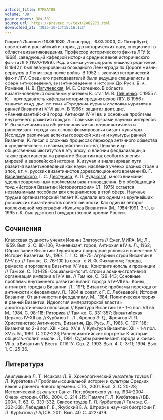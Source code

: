 ```yaml
---
article_title: КУРБАТОВ
volume: '39'
page_numbers: 380-381
source_url: https://pravenc.ru/text/2462273.html
downloaded_at: '2025-10-13T15:16:17Z'
---
```


Георгий Львович (16.05.1929, Ленинград - 6.02.2003, С.-Петербург), советский и российский историк, д-р исторических наук, специалист в области византиноведения. Профессор исторического фак-та ЛГУ (с 1968), заведующий кафедрой истории средних веков исторического фак-та ЛГУ (1970-1989). Род. в семье ученых; рано лишился родителей. В 1942 г. был эвакуирован из блокадного Ленинграда по Дороге жизни; вернулся в Ленинград после войны. В 1952 г. окончил исторический фак-т ЛГУ. Среди его преподавателей были ведущие специалисты в сфере антиковедения, византиноведения и истории Др. Руси: Б. А. Романов, Н. В. [Пигулевская](https://pravenc.ru/text/Пигулевская.html), М. Е. Сергеенко. В области византиноведения основным учителем К. стал М. В. [Левченко](https://pravenc.ru/text/Левченко.html). С 1955 г. К. - преподаватель кафедры истории средних веков ЛГУ. В 1956 г. защитил канд. дис. по теме «Городские курии и сословие куриалов в ранней Византии (IV-VI вв.)». В 1966 г. защитил докт. дис. «Ранневизантийский город: Антиохия IV-VI вв. и основные проблемы внутреннего развития города». Главными сферами научных интересов К. были экономика и общественная жизнь позднеантичного и ранневизант. города как основа формирования визант. культуры. Исследуя различные аспекты городской жизни и культуры ранней Византии, К. писал о сложных процессах перехода античного общества к средневековью, о взаимодействии гос-ва, Церкви и др. общественных институтов в эту эпоху, о влиянии феодализации, а также христианства на развитие Византии как особого явления мировой и европейской истории. К. изучал и анализировал пути развития византиноведения как науки, наследия ученых разных стран и эпох, в т. ч. русских византинистов дореволюционного времени (В. Г. [Васильевского](https://pravenc.ru/text/Васильевский.html), Г. С. [Дестуниса](https://pravenc.ru/text/Дестуниса.html), А. П. [Рудакова](https://pravenc.ru/text/Рудакова.html)), много внимания уделял современным проблемам византиноведения. Его обобщающий труд «История Византии: Историография» (Л., 1975) остается незаменимым пособием для специалистов в этой сфере. Научные труды и организаторский талант К. сделали его одним из крупнейших российских византинистов советской эпохи. Как один из авторов коллективной монографии «Культура Византии» (М., 1984-1991. 3 т.), в 1995 г. К. был удостоен Государственной премии России.

## Сочинения

Классовая сущность учения Иоанна Златоуста // Ежег. МИРА. М.; Л., 1959. Вып. 2. С. 80-106; Ранневизант. город: Антиохия в IV в. Л., 1962; Образование Византии: Территория, природные условия и население // История Византии. М., 1967. Т. 1. С. 66-75; Аграрный строй Византии в IV-V вв. // Там же. С. 76-100 (в соавт. с И. Ф. Фихманом); Города, ремесло и торговля в Византии IV-V вв.: Константинополь и провинции // Там же. С. 101-128; Социально-полит. строй и административная организация империи в IV-V вв. // Там же. С. 129-143; Основные проблемы внутреннего развития визант. города в IV-VII вв.: Конец античного города в Византии. Л., 1971; Византия: проблемы перехода от античности к феодализму. Л., 1984 (в соавт. с Г. Е. Лебедевой); История Византии: От античности к феодализму. М., 1984; Политическая теория в ранней Византии: Идеология императорской власти и аристократическая оппозиция // Культура Византии: IV - 1-я пол. VII вв. М., 1984. С. 98-118; Риторика // Там же. С. 331-357; Византийская Церковь IV-XII вв. //Курбатов Г. Л., Фролов Э. Д., Фроянов И. Я. Христианство: Античность, Византия, Др. Русь. Л., 1988. С. 107-188; Византия во 2-й пол. XIII - сер. XV в. // Культура Византии: XIII - 1-я пол. XV в. М., 1991. С. 202-223; Ранневизантийские портреты: К истории обществ.-полит. мысли. Л., 1991; Судьбы ранневизант. города и кризис VII в. в Византии // Вестн. СПбГУ. Сер. 2. 1993. Вып. 4. С. 3-11; 1994. Вып. 1. С. 25-36.

## Литература

Авилушкина Л. Т., Исакова Л. В. Хронологический указатель трудов Г. Л. Курбатова // Проблемы социальной истории и культуры Средних веков и раннего Нового времени. СПб., 2001. Вып. 3. С. 20-28; Исторический факультет Санкт-Петербургского ун-та, 1934-2004: Очерк истории. СПб., 2004. С. 214-215; Памяти Г. Л. Курбатова // ВВ. 2004. Т. 63. С. 330-332; Список трудов Г. Л. Курбатова // Там же. С. 332-338; Лебедева Г. Е., Якубский В. А. Штрихи к научной биографии Г. Л. Курбатова // АДСВ. 2011. Вып. 40. С. 422-429.
